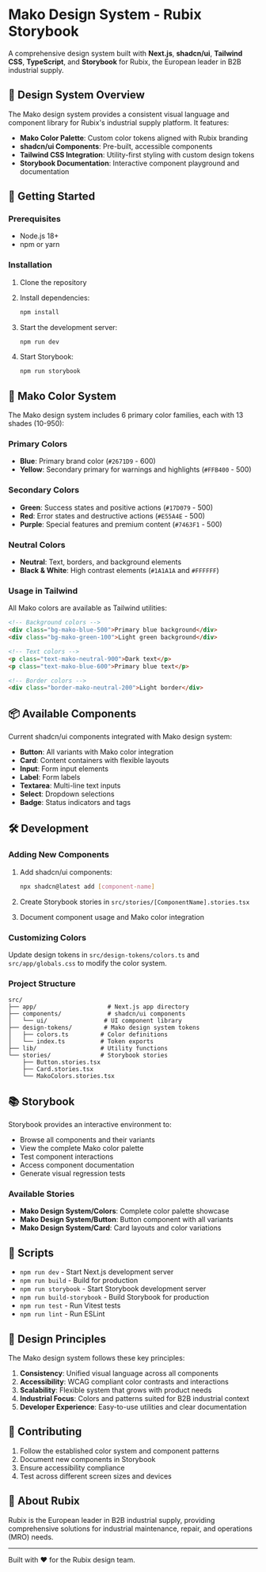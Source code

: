 # Mako Design System - Rubix Storybook

A comprehensive design system built with **Next.js**, **shadcn/ui**, **Tailwind CSS**, **TypeScript**, and **Storybook** for Rubix, the European leader in B2B industrial supply.

## 🎨 Design System Overview

The Mako design system provides a consistent visual language and component library for Rubix's industrial supply platform. It features:

- **Mako Color Palette**: Custom color tokens aligned with Rubix branding
- **shadcn/ui Components**: Pre-built, accessible components
- **Tailwind CSS Integration**: Utility-first styling with custom design tokens
- **Storybook Documentation**: Interactive component playground and documentation

## 🚀 Getting Started

### Prerequisites

- Node.js 18+ 
- npm or yarn

### Installation

1. Clone the repository
2. Install dependencies:
   ```bash
   npm install
   ```

3. Start the development server:
   ```bash
   npm run dev
   ```

4. Start Storybook:
   ```bash
   npm run storybook
   ```

## 🎨 Mako Color System

The Mako design system includes 6 primary color families, each with 13 shades (10-950):

### Primary Colors
- **Blue**: Primary brand color (`#2671D9` - 600)
- **Yellow**: Secondary primary for warnings and highlights (`#FFB400` - 500)

### Secondary Colors
- **Green**: Success states and positive actions (`#17D079` - 500)
- **Red**: Error states and destructive actions (`#E55A4E` - 500)
- **Purple**: Special features and premium content (`#7463F1` - 500)

### Neutral Colors
- **Neutral**: Text, borders, and background elements
- **Black & White**: High contrast elements (`#1A1A1A` and `#FFFFFF`)

### Usage in Tailwind

All Mako colors are available as Tailwind utilities:

```html
<!-- Background colors -->
<div class="bg-mako-blue-500">Primary blue background</div>
<div class="bg-mako-green-100">Light green background</div>

<!-- Text colors -->
<p class="text-mako-neutral-900">Dark text</p>
<p class="text-mako-blue-600">Primary blue text</p>

<!-- Border colors -->
<div class="border-mako-neutral-200">Light border</div>
```

## 📦 Available Components

Current shadcn/ui components integrated with Mako design system:

- **Button**: All variants with Mako color integration
- **Card**: Content containers with flexible layouts
- **Input**: Form input elements
- **Label**: Form labels
- **Textarea**: Multi-line text inputs
- **Select**: Dropdown selections
- **Badge**: Status indicators and tags

## 🛠 Development

### Adding New Components

1. Add shadcn/ui components:
   ```bash
   npx shadcn@latest add [component-name]
   ```

2. Create Storybook stories in `src/stories/[ComponentName].stories.tsx`

3. Document component usage and Mako color integration

### Customizing Colors

Update design tokens in `src/design-tokens/colors.ts` and `src/app/globals.css` to modify the color system.

### Project Structure

```
src/
├── app/                    # Next.js app directory
├── components/             # shadcn/ui components
│   └── ui/                # UI component library
├── design-tokens/         # Mako design system tokens
│   ├── colors.ts         # Color definitions
│   └── index.ts          # Token exports
├── lib/                  # Utility functions
└── stories/              # Storybook stories
    ├── Button.stories.tsx
    ├── Card.stories.tsx
    └── MakoColors.stories.tsx
```

## 📚 Storybook

Storybook provides an interactive environment to:

- Browse all components and their variants
- View the complete Mako color palette
- Test component interactions
- Access component documentation
- Generate visual regression tests

### Available Stories

- **Mako Design System/Colors**: Complete color palette showcase
- **Mako Design System/Button**: Button component with all variants
- **Mako Design System/Card**: Card layouts and color variations

## 🔧 Scripts

- `npm run dev` - Start Next.js development server
- `npm run build` - Build for production
- `npm run storybook` - Start Storybook development server
- `npm run build-storybook` - Build Storybook for production
- `npm run test` - Run Vitest tests
- `npm run lint` - Run ESLint

## 🎯 Design Principles

The Mako design system follows these key principles:

1. **Consistency**: Unified visual language across all components
2. **Accessibility**: WCAG compliant color contrasts and interactions
3. **Scalability**: Flexible system that grows with product needs
4. **Industrial Focus**: Colors and patterns suited for B2B industrial context
5. **Developer Experience**: Easy-to-use utilities and clear documentation

## 🤝 Contributing

1. Follow the established color system and component patterns
2. Document new components in Storybook
3. Ensure accessibility compliance
4. Test across different screen sizes and devices

## 🏢 About Rubix

Rubix is the European leader in B2B industrial supply, providing comprehensive solutions for industrial maintenance, repair, and operations (MRO) needs.

---

Built with ❤️ for the Rubix design team.

